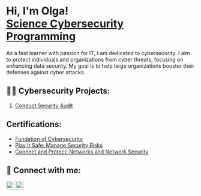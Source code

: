 <h1>Hi, I'm Olga! <br/><a href="https://www.linkedin.com/in/olga-smolira">Science Cybersecurity </a> <a href="https://github.com/cyberolga">Programming</a> </h1>

As a fast learner with passion for IT, I am dedicated to cybersecurity. I aim to protect individuals and organizations from cyber threats, focusing on enhancing data security. My goal is to help large organizations booster their defenses against cyber attacks.

<h2>👨‍💻 Cybersecurity Projects:</h2>

1) <a href="https://github.com/cyberolga/Conduct-Security-Audit/settings/pages"> Conduct Security Audit </a>

<h2> Certifications: </h2>

- <a href="https://coursera.org/share/ac15983195b39fa2982d5445095a7feb"> Fundation of Cybersecurity </a>
- <a href="https://coursera.org/share/285a7a6f0a6a5323ac400db025a6c720"> Play It Safe: Manage Security Risks </a>
- <a href="https://coursera.org/share/16978c62f62f7b02708031a1a2299ecb"> Connect and Protect: Networks and Network Security </a>

<h2> 🤳 Connect with me:</h2>

[<img align="left" alt="OlgaSmolira | LinkedIn" width="22px" src="https://cdn.jsdelivr.net/npm/simple-icons@v3/icons/linkedin.svg" />][linkedin]
[<img align="left" alt="OlgaSmolira | Instagram" width="22px" src="https://cdn.jsdelivr.net/npm/simple-icons@v3/icons/instagram.svg" />][instagram]

[instagram]: https://www.instagram.com/hello_muon/
[linkedin]: https://linkedin.com/in/olga-smolira

<!--
**cyberolga/cyberolga** is a ✨ _special_ ✨ repository because its `README.md` (this file) appears on your GitHub profile.

Here are some ideas to get you started:

- 🔭 I’m currently working on ...
- 🌱 I’m currently learning ...
- 👯 I’m looking to collaborate on ...
- 🤔 I’m looking for help with ...
- 💬 Ask me about ...
- 📫 How to reach me: ...
- 😄 Pronouns: ...
- ⚡ Fun fact: ...
-->
